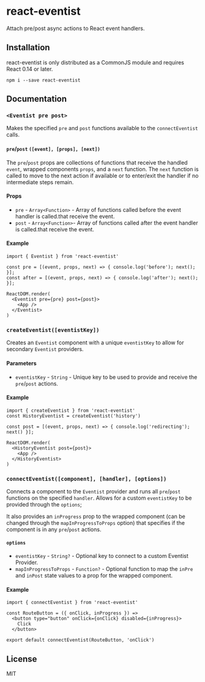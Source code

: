 # react-eventist
Attach pre/post async actions to React event handlers.

## Installation
react-eventist is only distributed as a CommonJS module and requires React 0.14
or later.

```
npm i --save react-eventist
```

## Documentation
### `<Eventist pre post>`
Makes the specified `pre` and `post` functions available to the
`connectEventist` calls.

#### `pre`/`post` `([event], [props], [next])`
The `pre`/`post` props are collections of functions that receive the handled
`event`, wrapped components `props`, and a `next` function. The `next` function
is called to move to the next action if available or to enter/exit the handler
if no intermediate steps remain.


#### Props
- `pre` - `Array<Function>` - Array of functions called before the event
  handler is called.that receive the event.
- `post` - `Array<Function>`- Array of functions called after the event
  handler is called.that receive the event.

#### Example
```
import { Eventist } from 'react-eventist'

const pre = [(event, props, next) => { console.log('before'); next(); }];
const after = [(event, props, next) => { console.log('after'); next(); }];

ReactDOM.render(
  <Eventist pre={pre} post={post}>
    <App />
  </Eventist>
)
```

### `createEventist([eventistKey])`
Creates an `Eventist` component with a unique `eventistKey` to allow for
secondary `Eventist` providers.

#### Parameters
- `eventistKey` - `String` - Unique key to be used to provide and receive
  the `pre`/`post` actions.

#### Example
```
import { createEventist } from 'react-eventist'
const HistoryEventist = createEventist('history')

const post = [(event, props, next) => { console.log('redirecting'); next() }];

ReactDOM.render(
  <HistoryEventist post={post}>
    <App />
  </HistoryEventist>
)
```

### `connectEventist([component], [handler], [options])`
Connects a component to the `Eventist` provider and runs all `pre`/`post`
functions on the specified `handler`. Allows for a custom `eventistKey` to be
provided through the `options`;

It also provides an `inProgress` prop to the wrapped component (can be changed
through the `mapInProgressToProps` option) that specifies if the component is
in any `pre`/`post` actions.

#### `options`
- `eventistKey` - `String?` - Optional key to connect to a custom Eventist
  Provider.
- `mapInProgressToProps` - `Function?` - Optional function to map the `inPre`
  and `inPost` state values to a prop for the wrapped component.

#### Example
```
import { connectEventist } from 'react-eventist'

const RouteButton = ({ onClick, inProgress }) =>
  <button type="button" onClick={onClick} disabled={inProgress}>
    Click
  </button>

export default connectEventist(RouteButton, 'onClick')
```

## License
MIT
